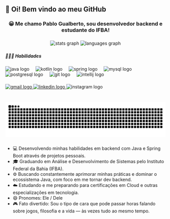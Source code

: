 <h2 align="left">👋 Oi! Bem vindo ao meu GitHub</h2>

###

<h3 align="center">😀 Me chamo Pablo Gualberto, sou desenvolvedor backend e estudante do IFBA!</h3>

###

<div align="center">
  <img src="https://github-readme-stats.vercel.app/api?username=Pgualberto-dev&hide_title=false&hide_rank=false&show_icons=true&include_all_commits=true&count_private=true&disable_animations=false&theme=dracula&locale=en&hide_border=false" height="150" alt="stats graph"  />
  <img src="https://github-readme-stats.vercel.app/api/top-langs?username=Pgualberto-dev&locale=en&hide_title=false&layout=compact&card_width=320&langs_count=5&theme=dracula&hide_border=false" height="150" alt="languages graph"  />
</div>

###

<h5 align="left">🧑🏾‍💻 Habilidades</h5>

###

<div align="left">
  <img src="https://cdn.jsdelivr.net/gh/devicons/devicon/icons/java/java-original.svg" height="30" alt="java logo"  />
  <img width="12" />
  <img src="https://cdn.jsdelivr.net/gh/devicons/devicon/icons/kotlin/kotlin-original.svg" height="30" alt="kotlin logo"  />
  <img width="12" />
  <img src="https://cdn.jsdelivr.net/gh/devicons/devicon/icons/spring/spring-original.svg" height="30" alt="spring logo"  />
  <img width="12" />
  <img src="https://cdn.jsdelivr.net/gh/devicons/devicon/icons/mysql/mysql-original.svg" height="30" alt="mysql logo"  />
  <img width="12" />
  <img src="https://cdn.jsdelivr.net/gh/devicons/devicon/icons/postgresql/postgresql-original.svg" height="30" alt="postgresql logo"  />
  <img width="12" />
  <img src="https://cdn.jsdelivr.net/gh/devicons/devicon/icons/git/git-original.svg" height="30" alt="git logo"  />
  <img width="12" />
  <img src="https://cdn.jsdelivr.net/gh/devicons/devicon/icons/intellij/intellij-original.svg" height="30" alt="intellij logo"  />
</div>

###

<div align="left">
  <a href="pabloogzs19@gmail.com" target="_blank">
    <img src="https://img.shields.io/static/v1?message=Gmail&logo=gmail&label=&color=D14836&logoColor=white&labelColor=&style=for-the-badge" height="35" alt="gmail logo"  />
  </a>

  <a href="www.linkedin.com/in/pablo-gualberto" target="_blank">
    <img src="https://img.shields.io/static/v1?message=LinkedIn&logo=linkedin&label=&color=0077B5&logoColor=white&labelColor=&style=for-the-badge" height="35" alt="linkedin logo"  />
  </a>
  <img src="https://img.shields.io/static/v1?message=Instagram&logo=instagram&label=&color=E4405F&logoColor=white&labelColor=&style=for-the-badge" height="35" alt="instagram logo"  />
</div>

###

<br clear="both"> 

<img src="https://raw.githubusercontent.com/Pgualberto-dev/Pgualberto-dev/output/snake.svg" alt="Snake animation" />

###

- 💻 Desenvolvendo minhas habilidades em backend com Java e Spring Boot através de projetos pessoais.
- 🎓 Graduando em Análise e Desenvolvimento de Sistemas pelo Instituto Federal da Bahia (IFBA).
- ⚙️ Buscando constantemente aprimorar minhas práticas e dominar o ecossistema Java, com foco em me tornar dev backend.
- ☁️ Estudando e me preparando para certificações em Cloud e outras especializações em tecnologia.
- 😄 Pronomes: Ele / Dele
- 🎮 Fato divertido: Sou o tipo de cara que pode passar horas falando sobre jogos, filosofia e a vida — às vezes tudo ao mesmo tempo.

